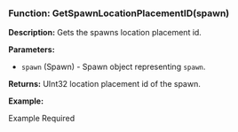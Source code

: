 ### Function: GetSpawnLocationPlacementID(spawn)

**Description:**
Gets the spawns location placement id.

**Parameters:**
- `spawn` (Spawn) - Spawn object representing `spawn`.

**Returns:** UInt32 location placement id of the spawn.

**Example:**

Example Required
